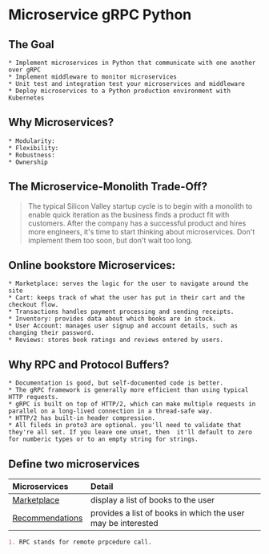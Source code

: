 # Microservice gRPC Python

## The Goal
    * Implement microservices in Python that communicate with one another over gRPC
    * Implement middleware to monitor microservices
    * Unit test and integration test your microservices and middleware
    * Deploy microservices to a Python production environment with Kubernetes

## Why Microservices?
    * Modularity: 
    * Flexibility:
    * Robustness:
    * Ownership

## The Microservice-Monolith Trade-Off?
> The typical Silicon Valley startup cycle is to begin with a monolith to enable quick iteration as the business finds a product fit with customers. After the company has a successful product and hires more engineers, it's time to start thinking about microservices. Don't implement them too soon, but don't wait too long.

## Online bookstore Microservices:
    * Marketplace: serves the logic for the user to navigate around the site
    * Cart: keeps track of what the user has put in their cart and the checkout flow.
    * Transactions handles payment processing and sending receipts.
    * Inventory: provides data about which books are in stock.
    * User Account: manages user signup and account details, such as changing their password.
    * Reviews: stores book ratings and reviews entered by users.

## Why RPC and Protocol Buffers?
    * Documentation is good, but self-documented code is better.
    * The gRPC framework is generally more efficient than using typical HTTP requests.
    * gRPC is built on top of HTTP/2, which can make multiple requests in parallel on a long-lived connection in a thread-safe way.
    * HTTP/2 has built-in header compression.
    * All fileds in proto3 are optional. you'll need to validate that they're all set. If you leave one unset, then  it'll default to zero for numberic types or to an empty string for strings.


## Define two microservices
| Microservices| Detail|
|:-------------|:------|
|[Marketplace](./marketplace/README.md)|display a list of books to the user|
|[Recommendations](./recommendations/README.md)|provides a list of books in which the user may be interested|


```markdown
1. RPC stands for remote prpcedure call.
```